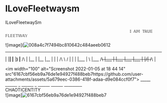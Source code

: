# ILoveFleetwaysm
ILoveFleetwaySm

                                                            𝕀 𝔸𝕄 𝕋ℝ𝕌𝔼 𝔽𝕃𝔼𝔼𝕋𝕎𝔸𝕐
![image](![008a4c7f7494bc810642c484aeeb0612](https://github.com/user-attachments/assets/b62364f3-1f25-4776-9ab5-87a809f89450)

                                                               
  _______ _    _ ______    _____ _   _ _____   ____  _____    _    _       _____ _     _____ _____ _______        ___ __   _____       ___     __   ___               ___       ___  ___ ___               
 |  |__| |__     |__) |__   /\  |       |__  |    |__  |__   |  |  |  /\  \ / 
 |  |  | |___    |  \ |___ /~~\ |___    |    |___ |___ |___  |  |/\| /~~\  |  
                                                                              



<im width="100" alt="Screenshot 2022-01-05 at 18 44 14" src"6167cbf56eb9a76de1e94927f488beb7https://github.com/user-attachments/assets/5a679eec-0386-418f-adaa-d9e084ccf0f7">
                                                                                                    _____  ______          _        ______ _      ______ ______ _________  
CHAOTICENTITY                                                         
![image]![6167cbf56eb9a76de1e94927f488beb7](https://github.com/user-attachments/assets/5a679eec-0386-418f-adaa-d9e084ccf0f7)

